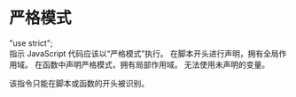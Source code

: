 # 严格模式

"use strict";  
指示 JavaScript 代码应该以“严格模式”执行。
在脚本开头进行声明，拥有全局作用域。
在函数中声明严格模式，拥有局部作用域。
无法使用未声明的变量。

该指令只能在脚本或函数的开头被识别。
